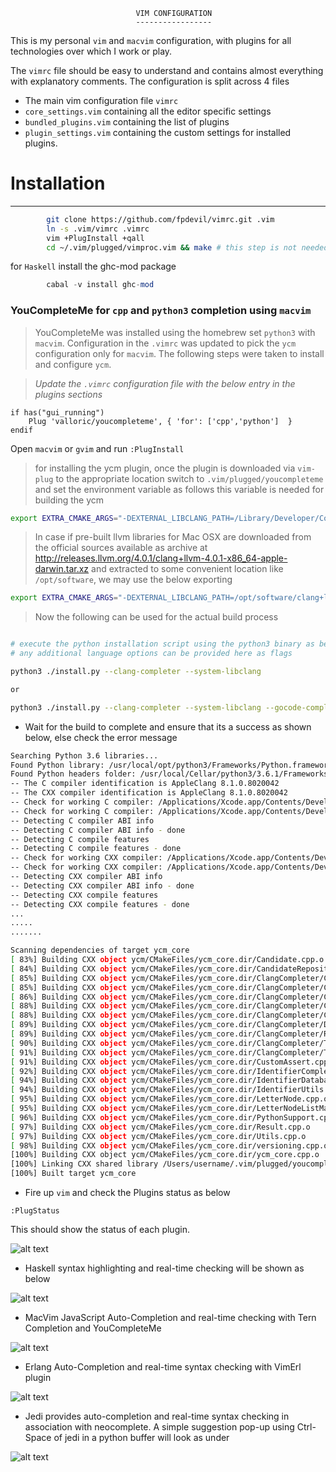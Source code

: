                                 VIM CONFIGURATION
                                -----------------

This is my personal `vim` and `macvim` configuration, with plugins for all technologies
over which I work or play.

The `vimrc` file should be easy to understand and contains almost everything with explanatory comments.
The configuration is split across 4 files

- The main vim configuration file `vimrc`
- `core_settings.vim` containing all the editor specific settings
- `bundled_plugins.vim` containing the list of plugins
- `plugin_settings.vim` containing the custom settings for installed plugins.

# Installation
----------------
```sh
        git clone https://github.com/fpdevil/vimrc.git .vim
        ln -s .vim/vimrc .vimrc
        vim +PlugInstall +qall
        cd ~/.vim/plugged/vimproc.vim && make # this step is not needed now
```

for `Haskell` install the ghc-mod package
```haskell
        cabal -v install ghc-mod
```

### YouCompleteMe for `cpp` and `python3` completion using `macvim`

>YouCompleteMe was installed using the homebrew set `python3` with `macvim`. Configuration in the `.vimrc` was updated to pick the `ycm` configuration only for `macvim`. The following steps were taken to install and configure `ycm`.

>*Update the `.vimrc` configuration file with the below entry in the plugins sections*

```vim
if has("gui_running")
    Plug 'valloric/youcompleteme', { 'for': ['cpp','python']  }
endif
```

Open `macvim` or `gvim` and run `:PlugInstall`

>for installing the ycm plugin, once the plugin is downloaded via `vim-plug`  to the
>appropriate location switch to `.vim/plugged/youcompleteme` and set the environment
>variable as follows this variable is needed for building the ycm

```bash
export EXTRA_CMAKE_ARGS="-DEXTERNAL_LIBCLANG_PATH=/Library/Developer/CommandLineTools/usr/lib/libclang.dylib"
```

> In case if pre-built llvm libraries for Mac OSX are downloaded from the official sources
> available as archive at <http://releases.llvm.org/4.0.1/clang+llvm-4.0.1-x86_64-apple-darwin.tar.xz>
> and extracted to some convenient location like `/opt/software`, we may use the below exporting

```bash
export EXTRA_CMAKE_ARGS="-DEXTERNAL_LIBCLANG_PATH=/opt/software/clang+llvm-3.9.0-x86_64-apple-darwin/lib/libclang.dylib"
```

> Now the following can be used for the actual build process

```bash

# execute the python installation script using the python3 binary as below
# any additional language options can be provided here as flags

python3 ./install.py --clang-completer --system-libclang

or

python3 ./install.py --clang-completer --system-libclang --gocode-completer --tern-complete

```

- Wait for the build to complete and ensure that its a success as shown below, else check the error message

```bash
Searching Python 3.6 libraries...
Found Python library: /usr/local/opt/python3/Frameworks/Python.framework/Versions/3.6/lib/python3.6/config-3.6m-darwin/libpython3.6.dylib
Found Python headers folder: /usr/local/Cellar/python3/3.6.1/Frameworks/Python.framework/Versions/3.6/include/python3.6m
-- The C compiler identification is AppleClang 8.1.0.8020042
-- The CXX compiler identification is AppleClang 8.1.0.8020042
-- Check for working C compiler: /Applications/Xcode.app/Contents/Developer/Toolchains/XcodeDefault.xctoolchain/usr/bin/cc
-- Check for working C compiler: /Applications/Xcode.app/Contents/Developer/Toolchains/XcodeDefault.xctoolchain/usr/bin/cc -- works
-- Detecting C compiler ABI info
-- Detecting C compiler ABI info - done
-- Detecting C compile features
-- Detecting C compile features - done
-- Check for working CXX compiler: /Applications/Xcode.app/Contents/Developer/Toolchains/XcodeDefault.xctoolchain/usr/bin/c++
-- Check for working CXX compiler: /Applications/Xcode.app/Contents/Developer/Toolchains/XcodeDefault.xctoolchain/usr/bin/c++ -- works
-- Detecting CXX compiler ABI info
-- Detecting CXX compiler ABI info - done
-- Detecting CXX compile features
-- Detecting CXX compile features - done
...
.....
.......

Scanning dependencies of target ycm_core
[ 83%] Building CXX object ycm/CMakeFiles/ycm_core.dir/Candidate.cpp.o
[ 84%] Building CXX object ycm/CMakeFiles/ycm_core.dir/CandidateRepository.cpp.o
[ 85%] Building CXX object ycm/CMakeFiles/ycm_core.dir/ClangCompleter/ClangCompleter.cpp.o
[ 85%] Building CXX object ycm/CMakeFiles/ycm_core.dir/ClangCompleter/ClangHelpers.cpp.o
[ 86%] Building CXX object ycm/CMakeFiles/ycm_core.dir/ClangCompleter/ClangUtils.cpp.o
[ 88%] Building CXX object ycm/CMakeFiles/ycm_core.dir/ClangCompleter/CompilationDatabase.cpp.o
[ 88%] Building CXX object ycm/CMakeFiles/ycm_core.dir/ClangCompleter/CompletionData.cpp.o
[ 89%] Building CXX object ycm/CMakeFiles/ycm_core.dir/ClangCompleter/Documentation.cpp.o
[ 89%] Building CXX object ycm/CMakeFiles/ycm_core.dir/ClangCompleter/Range.cpp.o
[ 90%] Building CXX object ycm/CMakeFiles/ycm_core.dir/ClangCompleter/TranslationUnit.cpp.o
[ 91%] Building CXX object ycm/CMakeFiles/ycm_core.dir/ClangCompleter/TranslationUnitStore.cpp.o
[ 91%] Building CXX object ycm/CMakeFiles/ycm_core.dir/CustomAssert.cpp.o
[ 92%] Building CXX object ycm/CMakeFiles/ycm_core.dir/IdentifierCompleter.cpp.o
[ 94%] Building CXX object ycm/CMakeFiles/ycm_core.dir/IdentifierDatabase.cpp.o
[ 94%] Building CXX object ycm/CMakeFiles/ycm_core.dir/IdentifierUtils.cpp.o
[ 95%] Building CXX object ycm/CMakeFiles/ycm_core.dir/LetterNode.cpp.o
[ 95%] Building CXX object ycm/CMakeFiles/ycm_core.dir/LetterNodeListMap.cpp.o
[ 96%] Building CXX object ycm/CMakeFiles/ycm_core.dir/PythonSupport.cpp.o
[ 97%] Building CXX object ycm/CMakeFiles/ycm_core.dir/Result.cpp.o
[ 97%] Building CXX object ycm/CMakeFiles/ycm_core.dir/Utils.cpp.o
[ 98%] Building CXX object ycm/CMakeFiles/ycm_core.dir/versioning.cpp.o
[100%] Building CXX object ycm/CMakeFiles/ycm_core.dir/ycm_core.cpp.o
[100%] Linking CXX shared library /Users/username/.vim/plugged/youcompleteme/third_party/ycmd/ycm_core.so
[100%] Built target ycm_core
```

- Fire up `vim` and check the Plugins status as below

`:PlugStatus`

This should show the status of each plugin.

![alt text](screenshots/vimshot.png "A plugin status screenshot")

- Haskell syntax highlighting and real-time checking will be shown as below

![alt text](screenshots/haskell.png "A haskell syntax highlighting screenshot")

- MacVim JavaScript Auto-Completion and real-time checking with Tern Completion and YouCompleteMe

![alt text](screenshots/javascript.png "A JavaScript auto-completion and syntax highlight screenshot")

- Erlang Auto-Completion and real-time syntax checking with VimErl plugin

![alt text](screenshots/erlang.png "An erlang auto-completion and syntax highlighting screenshot")

- Jedi provides auto-completion and real-time syntax checking in association with neocomplete. A simple suggestion pop-up using Ctrl-Space of jedi in a python buffer will look as under

![alt text](screenshots/python.png "Python auto-completion and syntax highlighting in action")



